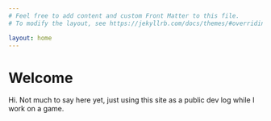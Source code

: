 ```yaml
---
# Feel free to add content and custom Front Matter to this file.
# To modify the layout, see https://jekyllrb.com/docs/themes/#overriding-theme-defaults

layout: home
---
```


# Welcome

Hi. Not much to say here yet, just using this site as a public dev log while I work on a game.
